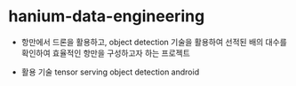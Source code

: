 # hanium-data-engineering

- 항만에서 드론을 활용하고, object detection 기술을 활용하여 선적된 배의 대수를 확인하여 효율적인 항만을 구성하고자 하는 프로젝트

- 활용 기술
  tensor serving
  object detection
  android
  
